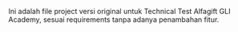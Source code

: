 Ini adalah file project versi original untuk Technical Test Alfagift GLI Academy, sesuai requirements tanpa adanya penambahan fitur.
